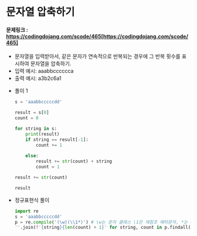 # 문자열 압축하기
#### 문제링크 : https://codingdojang.com/scode/465[https://codingdojang.com/scode/465]
- 문자열을 입력받아서, 같은 문자가 연속적으로 반복되는 경우에 그 반복 횟수를 표시하여 문자열을 압축하기.
- 입력 예시: aaabbcccccca
- 출력 예시: a3b2c6a1


* 풀이 1
    ```python
    s = 'aaabbcccccdd'
    
    result = s[0]
    count = 0
    
    for string in s:
        print(result)
        if string == result[-1]:
            count += 1
            
        else:
            result += str(count) + string
            count = 1
    
    result += str(count)
    
    result
    ```

* 정규표현식 풀이
    ```python
    import re
    s = 'aaabbcccccdd'
    p = re.compile('(\w)(\\1*)') # \w는 문자 클래스 \1은 재참조 메타문자, *는 0번또는 여러번
    ''.join(f'{string}{len(count) + 1}' for string, count in p.findall(s))
    ```

